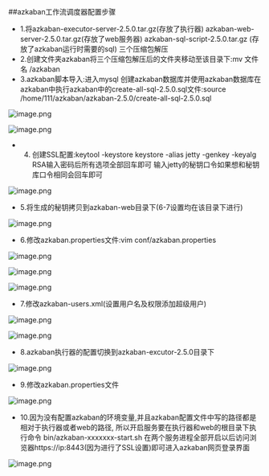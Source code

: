 ##azkaban工作流调度器配置步骤

- 1.将azkaban-executor-server-2.5.0.tar.gz(存放了执行器) azkaban-web-server-2.5.0.tar.gz(存放了web服务器) 
azkaban-sql-script-2.5.0.tar.gz  (存放了azkaban运行时需要的sql) 三个压缩包解压
- 2.创建文件夹azkaban将三个压缩包解压后的文件夹移动至该目录下:mv 文件名 /azkaban
- 3.azkaban脚本导入:进入mysql 创建azkaban数据库并使用azkaban数据库在azkaban中执行azkaban中的create-all-sql-2.5.0.sql文件:source /home/111/azkaban/azkaban-2.5.0/create-all-sql-2.5.0.sql

![image.png](https://upload-images.jianshu.io/upload_images/14498135-2e98be6250bd4229.png?imageMogr2/auto-orient/strip%7CimageView2/2/w/1240)

![image.png](https://upload-images.jianshu.io/upload_images/14498135-90265140d526adda.png?imageMogr2/auto-orient/strip%7CimageView2/2/w/1240)

- 4. 创建SSL配置:keytool -keystore keystore -alias jetty -genkey -keyalg RSA输入密码后所有选项全部回车即可
输入jetty的秘钥口令如果想和秘钥库口令相同会回车即可

![image.png](https://upload-images.jianshu.io/upload_images/14498135-8f8d70c4f5b24613.png?imageMogr2/auto-orient/strip%7CimageView2/2/w/1240)

- 5.将生成的秘钥拷贝到azkaban-web目录下(6-7设置均在该目录下进行)

![image.png](https://upload-images.jianshu.io/upload_images/14498135-60d005b8aeed06d8.png?imageMogr2/auto-orient/strip%7CimageView2/2/w/1240)

- 6.修改azkaban.properties文件:vim conf/azkaban.properties

![image.png](https://upload-images.jianshu.io/upload_images/14498135-af63bf97a6b2148a.png?imageMogr2/auto-orient/strip%7CimageView2/2/w/1240)

![image.png](https://upload-images.jianshu.io/upload_images/14498135-678aede80acee573.png?imageMogr2/auto-orient/strip%7CimageView2/2/w/1240)

![image.png](https://upload-images.jianshu.io/upload_images/14498135-841acac69d76c00f.png?imageMogr2/auto-orient/strip%7CimageView2/2/w/1240)

- 7.修改azkaban-users.xml(设置用户名及权限添加超级用户)

![image.png](https://upload-images.jianshu.io/upload_images/14498135-7e70c50e3fa0a428.png?imageMogr2/auto-orient/strip%7CimageView2/2/w/1240)

![image.png](https://upload-images.jianshu.io/upload_images/14498135-73b33f472eb991a0.png?imageMogr2/auto-orient/strip%7CimageView2/2/w/1240)

- 8.azkaban执行器的配置切换到azkaban-excutor-2.5.0目录下

![image.png](https://upload-images.jianshu.io/upload_images/14498135-cffe651f2d8e1a09.png?imageMogr2/auto-orient/strip%7CimageView2/2/w/1240)

- 9.修改azkaban.properties文件

![image.png](https://upload-images.jianshu.io/upload_images/14498135-f2a998cdd041f88b.png?imageMogr2/auto-orient/strip%7CimageView2/2/w/1240)

- 10.因为没有配置azkaban的环境变量,并且azkaban配置文件中写的路径都是相对于执行器或者web的路径,
所以开启服务要在执行器和web的根目录下执行命令 bin/azkaban-xxxxxxx-start.sh 
在两个服务进程全部开启以后访问浏览器https://ip:8443(因为进行了SSL设置)即可进入azkaban网页登录界面

![image.png](https://upload-images.jianshu.io/upload_images/14498135-e0f57b8d1b2e453c.png?imageMogr2/auto-orient/strip%7CimageView2/2/w/1240)

